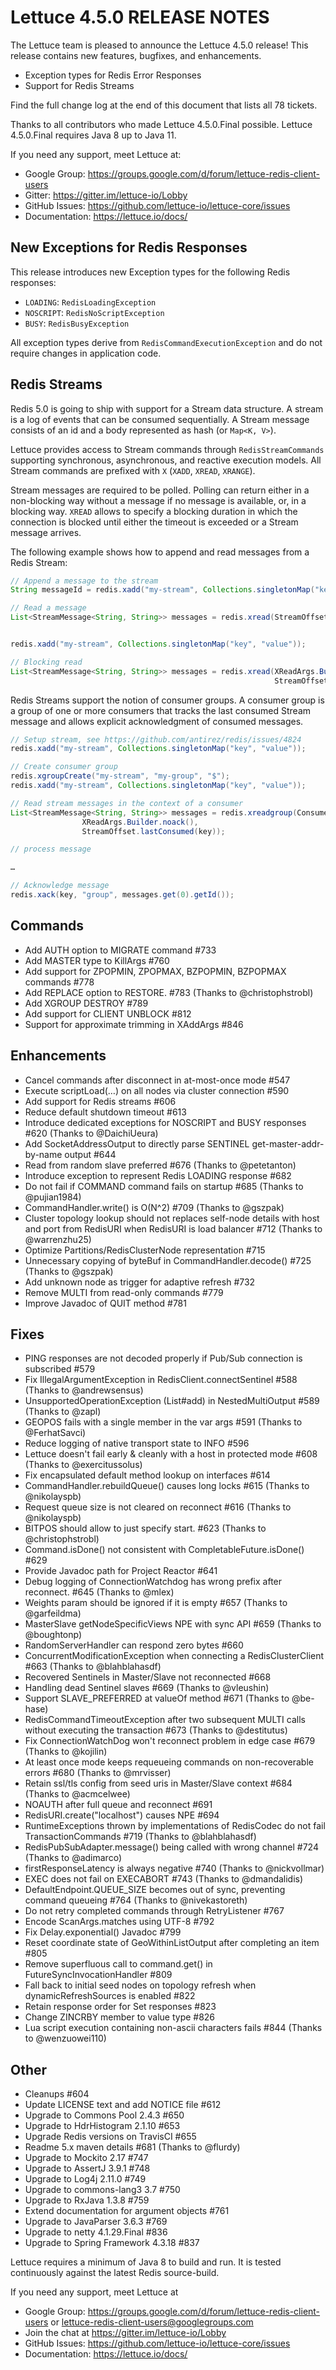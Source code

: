 Lettuce 4.5.0 RELEASE NOTES
===========================

The Lettuce team is pleased to announce the Lettuce 4.5.0 release! 
This release contains new features, bugfixes, and enhancements.

* Exception types for Redis Error Responses
* Support for Redis Streams

Find the full change log at the end of this document that lists all 78 tickets.

Thanks to all contributors who made Lettuce 4.5.0.Final possible.
Lettuce 4.5.0.Final requires Java 8 up to Java 11.

If you need any support, meet Lettuce at:

* Google Group: https://groups.google.com/d/forum/lettuce-redis-client-users
* Gitter: https://gitter.im/lettuce-io/Lobby
* GitHub Issues: https://github.com/lettuce-io/lettuce-core/issues
* Documentation: https://lettuce.io/docs/


New Exceptions for Redis Responses
----------------------------------

This release introduces new Exception types for the following Redis responses:

* `LOADING`: `RedisLoadingException`
* `NOSCRIPT`: `RedisNoScriptException`
* `BUSY`: `RedisBusyException`

All exception types derive from `RedisCommandExecutionException` and do not 
require changes in application code.

Redis Streams
-----------------------

Redis 5.0 is going to ship with support for a Stream data structure. 
A stream is a log of events that can be consumed sequentially. A Stream 
message consists of an id and a body represented as hash (or `Map<K, V>`).

Lettuce provides access to Stream commands through `RedisStreamCommands` supporting
synchronous, asynchronous, and reactive execution models. All Stream commands
are prefixed with `X` (`XADD`, `XREAD`, `XRANGE`).

Stream messages are required to be polled. Polling can return either in a non-blocking
way without a message if no message is available, or, in a blocking way.
`XREAD` allows to specify a blocking duration in which the connection is blocked
until either the timeout is exceeded or a Stream message arrives.

The following example shows how to append and read messages from a Redis Stream:

```java
// Append a message to the stream
String messageId = redis.xadd("my-stream", Collections.singletonMap("key", "value"));

// Read a message
List<StreamMessage<String, String>> messages = redis.xread(StreamOffset.from("my-stream", messageId));


redis.xadd("my-stream", Collections.singletonMap("key", "value"));

// Blocking read
List<StreamMessage<String, String>> messages = redis.xread(XReadArgs.Builder.block(Duration.ofSeconds(2)), 
                                                           StreamOffset.latest("my-stream"));
```

Redis Streams support the notion of consumer groups. A consumer group is a group of 
one or more consumers that tracks the last consumed Stream message and allows 
explicit acknowledgment of consumed messages. 

```java
// Setup stream, see https://github.com/antirez/redis/issues/4824
redis.xadd("my-stream", Collections.singletonMap("key", "value"));

// Create consumer group
redis.xgroupCreate("my-stream", "my-group", "$");
redis.xadd("my-stream", Collections.singletonMap("key", "value"));

// Read stream messages in the context of a consumer
List<StreamMessage<String, String>> messages = redis.xreadgroup(Consumer.from("my-stream", "consumer1"),
                XReadArgs.Builder.noack(),
                StreamOffset.lastConsumed(key));

// process message

…

// Acknowledge message
redis.xack(key, "group", messages.get(0).getId());
```


Commands
--------
* Add AUTH option to MIGRATE command #733
* Add MASTER type to KillArgs #760
* Add support for ZPOPMIN, ZPOPMAX, BZPOPMIN, BZPOPMAX commands #778
* Add REPLACE option to RESTORE. #783 (Thanks to @christophstrobl)
* Add XGROUP DESTROY #789
* Add support for CLIENT UNBLOCK #812
* Support for approximate trimming in XAddArgs #846

Enhancements
------------
* Cancel commands after disconnect in at-most-once mode #547
* Execute scriptLoad(…) on all nodes via cluster connection #590
* Add support for Redis streams #606
* Reduce default shutdown timeout #613
* Introduce dedicated exceptions for NOSCRIPT and BUSY responses #620 (Thanks to @DaichiUeura)
* Add SocketAddressOutput to directly parse SENTINEL get-master-addr-by-name output #644
* Read from random slave preferred #676 (Thanks to @petetanton)
* Introduce exception to represent Redis LOADING response #682
* Do not fail if COMMAND command fails on startup #685 (Thanks to @pujian1984)
* CommandHandler.write() is O(N^2) #709 (Thanks to @gszpak)
* Cluster topology lookup should not replaces self-node details with host and port from RedisURI when RedisURI is load balancer #712 (Thanks to @warrenzhu25)
* Optimize Partitions/RedisClusterNode representation #715
* Unnecessary copying of byteBuf in CommandHandler.decode() #725 (Thanks to @gszpak)
* Add unknown node as trigger for adaptive refresh #732
* Remove MULTI from read-only commands #779
* Improve Javadoc of QUIT method #781

Fixes
-----
* PING responses are not decoded properly if Pub/Sub connection is subscribed #579
* Fix IllegalArgumentException in RedisClient.connectSentinel #588 (Thanks to @andrewsensus)
* UnsupportedOperationException (List#add) in NestedMultiOutput #589 (Thanks to @zapl)
* GEOPOS fails with a single member in the var args #591 (Thanks to @FerhatSavci)
* Reduce logging of native transport state to INFO #596
* Lettuce doesn't fail early & cleanly with a host in protected mode #608 (Thanks to @exercitussolus)
* Fix encapsulated default method lookup on interfaces #614
* CommandHandler.rebuildQueue() causes long locks #615 (Thanks to @nikolayspb)
* Request queue size is not cleared on reconnect #616 (Thanks to @nikolayspb)
* BITPOS should allow to just specify start. #623 (Thanks to @christophstrobl)
* Command.isDone() not consistent with CompletableFuture.isDone() #629
* Provide Javadoc path for Project Reactor #641
* Debug logging of ConnectionWatchdog has wrong prefix after reconnect. #645 (Thanks to @mlex)
* Weights param should be ignored if it is empty #657 (Thanks to @garfeildma)
* MasterSlave getNodeSpecificViews NPE with sync API #659 (Thanks to @boughtonp)
* RandomServerHandler can respond zero bytes #660
* ConcurrentModificationException when connecting a RedisClusterClient #663 (Thanks to @blahblahasdf)
* Recovered Sentinels in Master/Slave not reconnected #668
* Handling dead Sentinel slaves #669 (Thanks to @vleushin)
* Support SLAVE_PREFERRED at valueOf method #671 (Thanks to @be-hase)
* RedisCommandTimeoutException after two subsequent MULTI calls without executing the transaction #673 (Thanks to @destitutus)
* Fix ConnectionWatchDog won't reconnect problem in edge case #679 (Thanks to @kojilin)
* At least once mode keeps requeueing commands on non-recoverable errors #680 (Thanks to @mrvisser)
* Retain ssl/tls config from seed uris in Master/Slave context #684 (Thanks to @acmcelwee)
* NOAUTH after full queue and reconnect #691
* RedisURI.create("localhost") causes NPE #694
* RuntimeExceptions thrown by implementations of RedisCodec do not fail TransactionCommands #719 (Thanks to @blahblahasdf)
* RedisPubSubAdapter.message() being called with wrong channel #724 (Thanks to @adimarco)
* firstResponseLatency is always negative #740 (Thanks to @nickvollmar)
* EXEC does not fail on EXECABORT #743 (Thanks to @dmandalidis)
* DefaultEndpoint.QUEUE_SIZE becomes out of sync, preventing command queueing #764 (Thanks to @nivekastoreth)
* Do not retry completed commands through RetryListener #767
* Encode ScanArgs.matches using UTF-8 #792
* Fix Delay.exponential() Javadoc #799
* Reset coordinate state of GeoWithinListOutput after completing an item #805
* Remove superfluous call to command.get() in FutureSyncInvocationHandler #809
* Fall back to initial seed nodes on topology refresh when dynamicRefreshSources is enabled #822
* Retain response order for Set responses #823
* Change ZINCRBY member to value type #826
* Lua script execution containing non-ascii characters fails #844 (Thanks to @wenzuowei110)

Other
-----
* Cleanups #604
* Update LICENSE text and add NOTICE file #612
* Upgrade to Commons Pool 2.4.3 #650
* Upgrade to HdrHistogram 2.1.10 #653
* Upgrade Redis versions on TravisCI #655
* Readme 5.x maven details #681 (Thanks to @flurdy)
* Upgrade to Mockito 2.17 #747
* Upgrade to AssertJ 3.9.1 #748
* Upgrade to Log4j 2.11.0 #749
* Upgrade to commons-lang3 3.7 #750
* Upgrade to RxJava 1.3.8 #759
* Extend documentation for argument objects #761
* Upgrade to JavaParser 3.6.3 #769
* Upgrade to netty 4.1.29.Final #836
* Upgrade to Spring Framework 4.3.18 #837

Lettuce requires a minimum of Java 8 to build and run. It is tested continuously
against the latest Redis source-build.

If you need any support, meet Lettuce at

* Google Group: https://groups.google.com/d/forum/lettuce-redis-client-users
or lettuce-redis-client-users@googlegroups.com
* Join the chat at https://gitter.im/lettuce-io/Lobby
* GitHub Issues: https://github.com/lettuce-io/lettuce-core/issues
* Documentation: https://lettuce.io/docs/
